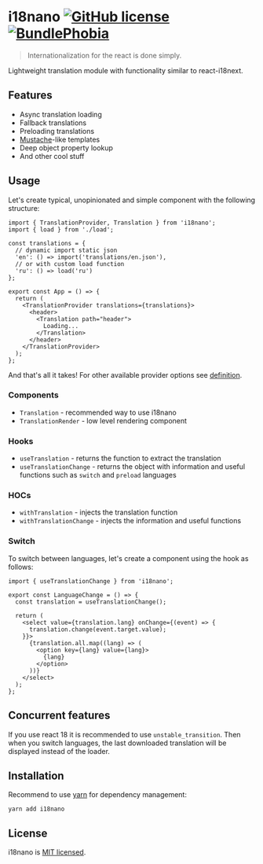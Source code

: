 # i18nano [![GitHub license](https://img.shields.io/badge/license-MIT-blue.svg)](https://github.com/eolme/next-sw/blob/master/LICENSE) [![BundlePhobia](https://img.shields.io/bundlephobia/min/i18nano)](https://bundlephobia.com/package/i18nano)

> Internationalization for the react is done simply.

Lightweight translation module with functionality similar to react-i18next.

## Features

- Async translation loading 
- Fallback translations
- Preloading translations
- [Mustache](https://mustache.github.io/)-like templates
- Deep object property lookup
- And other cool stuff

## Usage

Let's create typical, unopinionated and simple component with the following structure:

```tsx
import { TranslationProvider, Translation } from 'i18nano';
import { load } from './load';

const translations = {
  // dynamic import static json
  'en': () => import('translations/en.json'),
  // or with custom load function
  'ru': () => load('ru')
};

export const App = () => {
  return (
    <TranslationProvider translations={translations}>
      <header>
        <Translation path="header">
          Loading...
        </Translation>
      </header>
    </TranslationProvider>
  );
};
```

And that's all it takes! For other available provider options see [definition](./src/react.ts#L75-L87).

### Components

- `Translation` - recommended way to use i18nano
- `TranslationRender` - low level rendering component

### Hooks

- `useTranslation` - returns the function to extract the translation
- `useTranslationChange` - returns the object with information and useful functions such as `switch` and `preload` languages

### HOCs

- `withTranslation` - injects the translation function
- `withTranslationChange` - injects the information and useful functions

### Switch

To switch between languages, let's create a component using the hook as follows:

```tsx
import { useTranslationChange } from 'i18nano';

export const LanguageChange = () => {
  const translation = useTranslationChange();

  return (
    <select value={translation.lang} onChange={(event) => {
      translation.change(event.target.value);
    }}>
      {translation.all.map((lang) => (
        <option key={lang} value={lang}>
          {lang}
        </option>
      ))}
    </select>
  );
};
```

## Concurrent features

If you use react 18 it is recommended to use `unstable_transition`.
Then when you switch languages, the last downloaded translation will be displayed instead of the loader.

## Installation

Recommend to use [yarn](https://classic.yarnpkg.com/en/docs/install/) for dependency management:

```shell
yarn add i18nano
```

## License

i18nano is [MIT licensed](./LICENSE).
